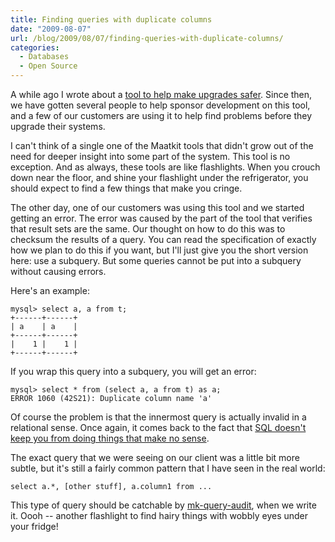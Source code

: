 ```yaml
---
title: Finding queries with duplicate columns
date: "2009-08-07"
url: /blog/2009/08/07/finding-queries-with-duplicate-columns/
categories:
  - Databases
  - Open Source
---
```

A while ago I wrote about a [tool to help make upgrades safer][1]. Since then, we have gotten several people to help sponsor development on this tool, and a few of our customers are using it to help find problems before they upgrade their systems.

I can't think of a single one of the Maatkit tools that didn't grow out of the need for deeper insight into some part of the system. This tool is no exception. And as always, these tools are like flashlights. When you crouch down near the floor, and shine your flashlight under the refrigerator, you should expect to find a few things that make you cringe.

The other day, one of our customers was using this tool and we started getting an error. The error was caused by the part of the tool that verifies that result sets are the same. Our thought on how to do this was to checksum the results of a query. You can read the specification of exactly how we plan to do this if you want, but I'll just give you the short version here: use a subquery. But some queries cannot be put into a subquery without causing errors.

Here's an example:

    mysql> select a, a from t;
    +------+------+
    | a    | a    |
    +------+------+
    |    1 |    1 | 
    +------+------+

If you wrap this query into a subquery, you will get an error:

    mysql> select * from (select a, a from t) as a;
    ERROR 1060 (42S21): Duplicate column name 'a'

Of course the problem is that the innermost query is actually invalid in a relational sense. Once again, it comes back to the fact that [SQL doesn't keep you from doing things that make no sense][2].

The exact query that we were seeing on our client was a little bit more subtle, but it's still a fairly common pattern that I have seen in the real world:

    select a.*, [other stuff], a.column1 from ...

This type of query should be catchable by [mk-query-audit][3], when we write it. Oooh -- another flashlight to find hairy things with wobbly eyes under your fridge!

 [1]: http://code.google.com/p/maatkit/wiki/mk_upgrade
 [2]: /blog/2009/03/29/a-review-of-sql-and-relational-theory-by-c-j-date/
 [3]: http://www.maatkit.org/doc/mk-query-advisor.html
